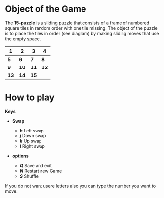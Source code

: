 # Object of the Game

The **15-puzzle** is a sliding puzzle that consists of a frame of numbered square tiles in random order with one tile missing. The object of the puzzle is to place the tiles in order (see diagram) by making sliding moves that use the empty space.

1      | 2      | 3      | 4
------ | ------ | ------ | ------
**5**  | **6**  | **7**  | **8**
**9**  | **10** | **11** | **12**
**13** | **14** | **15** |

# How to play

**Keys**

- **Swap**

  - **_h_** Left swap
  - **_j_** Down swap
  - **_k_** Up swap
  - **_l_** Right swap

- **options**

  - **_Q_** Save and exit
  - **_N_** Restart new Game
  - **_S_** Shuffle

If you do not want usere letters also you can type the number you want to move.

